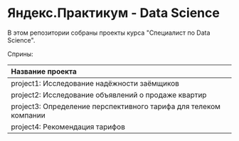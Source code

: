 # Яндекс.Практикум - Data Science

В этом репозитории собраны проекты курса "Специалист по Data Science".

Сприны:

| Название проекта                                                |
| :---------------------------------------------------------------|
| project1: Исследование надёжности заёмщиков                     |
| project2: Исследование объявлений о продаже квартир             |
| project3: Определение перспективного тарифа для телеком компании|
| project4: Рекомендация тарифов                                  |
